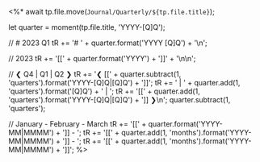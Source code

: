 <%*
await tp.file.move(`Journal/Quarterly/${tp.file.title}`);

let quarter = moment(tp.file.title, 'YYYY-[Q]Q');

// # 2023 Q1
tR += '# ' + quarter.format('YYYY [Q]Q') + '\n';

// 2023
tR += '[[' + quarter.format('YYYY') + ']]' + '\n\n';

// ❮ Q4 | Q1 | Q2 ❯
tR += '❮ [[' + quarter.subtract(1, 'quarters').format('YYYY-[Q]Q|[Q]Q') + ']]';
tR += ' | ' + quarter.add(1, 'quarters').format('[Q]Q') + ' | ';
tR += '[[' + quarter.add(1, 'quarters').format('YYYY-[Q]Q|[Q]Q') + ']] ❯\n';
quarter.subtract(1, 'quarters');

// January - February - March
tR += '[[' + quarter.format('YYYY-MM|MMMM') + ']] - ';
tR += '[[' + quarter.add(1, 'months').format('YYYY-MM|MMMM') + ']] - ';
tR += '[[' + quarter.add(1, 'months').format('YYYY-MM|MMMM') + ']]';
%>